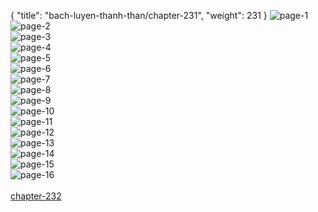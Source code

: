 { "title": "bach-luyen-thanh-than/chapter-231", "weight": 231 }
<img src="bach-luyen-thanh-than_0231_01-395206c142cc3334ba760661bf53153c.webp" alt="page-1" origin="http://1.bp.blogspot.com/-he-IrWFPCtQ/WvkCeJmPI8I/AAAAAAAAEGA/4Dn8ZxnZyyALE6yWmcFkL7hIXMfB7SB3gCLcBGAs/s1600/0001.jpg?imgmax=0"><br/>
<img src="bach-luyen-thanh-than_0231_02-5f684cfd3469b50321438902310f74bf.webp" alt="page-2" origin="http://1.bp.blogspot.com/-yxQ52cwVBhc/WvkCeX0OjDI/AAAAAAAAEGE/np_hNAQJwooR8jfqJKUe6UWv8QId6stXQCLcBGAs/s1600/0002.jpg?imgmax=0"><br/>
<img src="bach-luyen-thanh-than_0231_03-ae78880b5482e549f8c568fc14cbdb8a.webp" alt="page-3" origin="http://1.bp.blogspot.com/-cS5rsoHCHYk/WvkCeEM_NwI/AAAAAAAAEF8/-onvIOUflLY-0JoQmc-ThgHAVXS8D9S2wCLcBGAs/s1600/0003.jpg?imgmax=0"><br/>
<img src="bach-luyen-thanh-than_0231_04-e043f954f99685df6d211f7a4d4de7ce.webp" alt="page-4" origin="http://1.bp.blogspot.com/-_Sv-xQJGctw/WvkCe20MkAI/AAAAAAAAEGM/-l-HZUnaynoKcxMxk5b2TdkC3gr4WO3EgCLcBGAs/s1600/0004.jpg?imgmax=0"><br/>
<img src="bach-luyen-thanh-than_0231_05-f674b95ea33c3240e055861fe64030fd.webp" alt="page-5" origin="http://1.bp.blogspot.com/-Yn37aXVyZps/WvkCfLile7I/AAAAAAAAEGQ/ARVOummIo0sqH6ioDNl1jB2a7hqMEEnQgCLcBGAs/s1600/0005.jpg?imgmax=0"><br/>
<img src="bach-luyen-thanh-than_0231_06-66cfbe41c4f092f635c4be69ddc2d468.webp" alt="page-6" origin="http://1.bp.blogspot.com/-T_tRiAF7Na8/WvkCexqM8AI/AAAAAAAAEGI/g1RQoneg0R89l_2LutpRutmnxAwI4dDgQCLcBGAs/s1600/0006.jpg?imgmax=0"><br/>
<img src="bach-luyen-thanh-than_0231_07-5389214ec8cb2ba56b88dac614fdab40.webp" alt="page-7" origin="http://1.bp.blogspot.com/-j8334OPuAOU/WvkCfgRTVeI/AAAAAAAAEGU/oHlxsv92Mw0hj3O27jZqfbNT9a00vcMOwCLcBGAs/s1600/0007.jpg?imgmax=0"><br/>
<img src="bach-luyen-thanh-than_0231_08-4ae5a1fcc8b3d5399649d578dd2b6673.webp" alt="page-8" origin="http://1.bp.blogspot.com/-prgfH8Du9Rc/WvkCf-B794I/AAAAAAAAEGY/HjFIzdrbKHYnbfAaJ8y975nGez7tk-BHwCLcBGAs/s1600/0008.jpg?imgmax=0"><br/>
<img src="bach-luyen-thanh-than_0231_09-af7744c48ecf25d950cbb506e11a8805.webp" alt="page-9" origin="http://1.bp.blogspot.com/-pSSyvDsNCjQ/WvkCf8Mxx0I/AAAAAAAAEGc/yjPSIOQKlSMAer6qwZ-ECZOJ6Wr8EJmKACLcBGAs/s1600/0009.jpg?imgmax=0"><br/>
<img src="bach-luyen-thanh-than_0231_10-bae590b3ce5848b20acc42b0c48f4c83.webp" alt="page-10" origin="http://1.bp.blogspot.com/-ub59Tnw6twQ/WvkCgTz9DsI/AAAAAAAAEGg/EmiMM0Oy20kcanOnnMmwBPaqtCj0U2mbgCLcBGAs/s1600/0010.jpg?imgmax=0"><br/>
<img src="bach-luyen-thanh-than_0231_11-5b719ef6cf6590130f3ceb08962addab.webp" alt="page-11" origin="http://1.bp.blogspot.com/-wDYqFiZ8k5M/WvkCgvG6ULI/AAAAAAAAEGo/gxYFa6-S6VMSq3xRF1vl3gGopeRRe44ZACLcBGAs/s1600/0011.jpg?imgmax=0"><br/>
<img src="bach-luyen-thanh-than_0231_12-321abe96e54c0b5553061b5f09e7effc.webp" alt="page-12" origin="http://1.bp.blogspot.com/-SHs_obH2Kys/WvkCghk5YtI/AAAAAAAAEGk/g6iXqcLK9IoclKASUuCdrHZKJa8LuKEXACLcBGAs/s1600/0012.jpg?imgmax=0"><br/>
<img src="bach-luyen-thanh-than_0231_13-f9434fcbb57867846ce2e1964a5a0fe5.webp" alt="page-13" origin="http://1.bp.blogspot.com/-72hToVdtdqo/WvkChZ027iI/AAAAAAAAEGs/_dABz5ivc8gwMSkXHLCrYQQPJqbQVp_WQCLcBGAs/s1600/0013.jpg?imgmax=0"><br/>
<img src="bach-luyen-thanh-than_0231_14-e583125151f874efb91ed42e8b48d390.webp" alt="page-14" origin="http://1.bp.blogspot.com/--WQmR0wVPrA/WvkChSJkcWI/AAAAAAAAEG0/iQBjLLm_BAYs8aa6IBvnnuWFMxKZU8bEwCLcBGAs/s1600/0014.jpg?imgmax=0"><br/>
<img src="bach-luyen-thanh-than_0231_15-8f8f88f891ee4de6db6b889a6d87dbd4.webp" alt="page-15" origin="http://1.bp.blogspot.com/-TpgSYpTxc_o/WvkChbjcO0I/AAAAAAAAEGw/n4gS9NOp8r4bHkhneYbBq0yJ_vSn7xNwwCLcBGAs/s1600/0015.jpg?imgmax=0"><br/>
<img src="bach-luyen-thanh-than_0231_16-1000x1373-c4d9cbb6e4a6b10e661925915df7cf81.webp" alt="page-16" origin="http://1.bp.blogspot.com/-S53pabfQpjE/WvkCiEDcUgI/AAAAAAAAEG4/1OXzxG3ptd8nNX4VGSGB3kimTUtG1xdyQCLcBGAs/s1600/0016.jpg?imgmax=0"><br/>
<br/><a class="nextchap" href="/bach-luyen-thanh-than/chapter-232">chapter-232</a>
